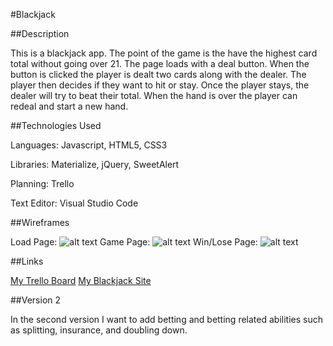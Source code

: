 #Blackjack

##Description

This is a blackjack app. The point of the game is the have the highest card total without going over 21. The page loads with a deal button. When the button is clicked the player is dealt two cards along with the dealer. The player then decides if they want to hit or stay. Once the player stays, the dealer will try to beat their total. When the hand is over the player can redeal and start a new hand.

##Technologies Used

Languages: Javascript, HTML5, CSS3

Libraries: Materialize, jQuery, SweetAlert

Planning: Trello

Text Editor: Visual Studio Code

##Wireframes

Load Page:
![alt text](https://imgur.com/m9nERME 'load page')
Game Page:
![alt text](https://imgur.com/Ypg2VUp 'game page')
Win/Lose Page:
![alt text](https://imgur.com/3kZsFYE 'win/lose page')

##Links

[My Trello Board](https://trello.com/b/td9qpJ7e/wdi-project-1-blackjack)
[My Blackjack Site]()

##Version 2

In the second version I want to add betting and betting related abilities such as splitting, insurance, and doubling down.